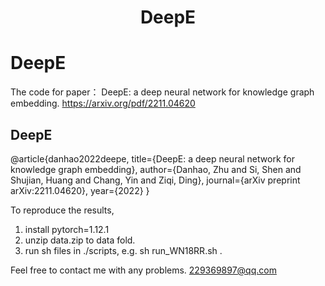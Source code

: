 <h1 align="center">
  DeepE
</h1>

# DeepE
The code for paper： DeepE: a deep neural network for knowledge graph embedding.
https://arxiv.org/pdf/2211.04620

## DeepE 
@article{danhao2022deepe,
  title={DeepE: a deep neural network for knowledge graph embedding},
  author={Danhao, Zhu and Si, Shen and Shujian, Huang and Chang, Yin and Ziqi, Ding},
  journal={arXiv preprint arXiv:2211.04620},
  year={2022}
}

To reproduce the results, 
1) install pytorch=1.12.1
2) unzip data.zip to data fold.
3) run sh files in ./scripts, e.g. sh run_WN18RR.sh . 

Feel free to contact me with any problems. 229369897@qq.com
